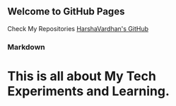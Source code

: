 ## Welcome to GitHub Pages
Check My Repositories [HarshaVardhan's GitHub](https://github.com/HarshaVardhanAcharyAthaluri) 
### Markdown
# This is all about My Tech Experiments and Learning.

